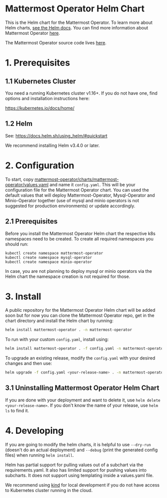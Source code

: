 Mattermost Operator Helm Chart
====================================================

This is the Helm chart for the Mattermost Operator. To learn more about Helm charts, [see the Helm docs](https://helm.sh/docs/). You can find more information about Mattermost Operator [here](https://github.com/mattermost/mattermost-operator/blob/master/README.md).

The Mattermost Operator source code lives [here](https://github.com/mattermost/mattermost-operator).

# 1. Prerequisites

## 1.1 Kubernetes Cluster

You need a running Kubernetes cluster v1.16+. If you do not have one, find options and installation instructions here:

https://kubernetes.io/docs/home/

## 1.2 Helm

See: https://docs.helm.sh/using_helm/#quickstart

We recommend installing Helm v3.4.0 or later.


# 2. Configuration

To start, copy [mattermost-operator/charts/mattermost-operator/values.yaml](https://github.com/mattermost/mattermost-operator/blob/master/charts/mattermost-operator/values.yaml) and name it `config.yaml`. This will be your configuration file for the Mattermost Operator chart. You can used the default values that will deploy Mattermost-Operator, Mysql-Operator and Minio-Operator together (use of mysql and minio operators is not suggested for production environments) or update accordingly.

## 2.1 Prerequisites

Before you install the Mattermost Operator Helm chart the respective k8s namespaces need to be created. To create all required namespaces you should run:

```
kubectl create namespace mattermost-operator
kubectl create namespace mysql-operator
kubectl create namespace minio-operator
```

In case, you are not planning to deploy mysql or minio operators via the Helm chart the namespace creation is not required for those.

# 3. Install

A public repository for the Mattermost Operator Helm chart will be added soon but for now you can clone the Mattermost Operator repo, get in the chart directory and install the Helm chart by running:

```bash
helm install mattermost-operator . -n mattermost-operator
```

To run with your custom `config.yaml`, install using:

```bash
helm install mattermost-operator . -f config.yaml -n mattermost-operator
```

To upgrade an existing release, modify the `config.yaml` with your desired changes and then use:
```bash
helm upgrade -f config.yaml <your-release-name> . -n mattermost-operator
```

## 3.1 Uninstalling Mattermost Operator Helm Chart

If you are done with your deployment and want to delete it, use `helm delete <your-release-name>`. If you don't know the name of your release, use `helm ls` to find it.


# 4. Developing

If you are going to modify the helm charts, it is helpful to use `--dry-run` (doesn't do an actual deployment) and `--debug` (print the generated config files) when running `helm install`.

Helm has partial support for pulling values out of a subchart via the requirements.yaml. It also has limited support for pushing values into subcharts. It does not support using templating inside a values.yaml file.

We recommend using [kind](https://github.com/kubernetes-sigs/kind) for local development if you do not have access to Kubernetes cluster running in the cloud.
